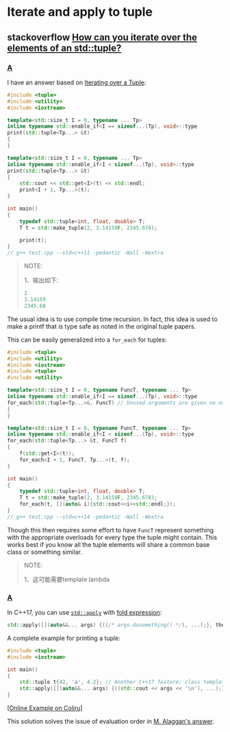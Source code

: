 # Iterate and apply to tuple



## stackoverflow [How can you iterate over the elements of an std::tuple?](https://stackoverflow.com/questions/1198260/how-can-you-iterate-over-the-elements-of-an-stdtuple)



### [A](https://stackoverflow.com/a/6894436)

I have an answer based on [Iterating over a Tuple](https://stackoverflow.com/questions/4832949/c-iterating-over-a-tuple-resolution-of-type-vs-constant-parameters):

```cpp
#include <tuple>
#include <utility>
#include <iostream>

template<std::size_t I = 0, typename ... Tp>
inline typename std::enable_if<I == sizeof...(Tp), void>::type
print(std::tuple<Tp...> &t)
{
}

template<std::size_t I = 0, typename ... Tp>
inline typename std::enable_if<I < sizeof...(Tp), void>::type 
print(std::tuple<Tp...> &t)
{
	std::cout << std::get<I>(t) << std::endl;
	print<I + 1, Tp...>(t);
}

int main()
{
	typedef std::tuple<int, float, double> T;
	T t = std::make_tuple(2, 3.14159F, 2345.678);

	print(t);
}
// g++ test.cpp --std=c++11 -pedantic -Wall -Wextra

```

> NOTE: 
>
> 1、输出如下:
>
> ```C++
> 2
> 3.14159
> 2345.68
> ```
>
> 

The usual idea is to use compile time recursion. In fact, this idea is used to make a printf that is type safe as noted in the original tuple papers.

This can be easily generalized into a `for_each` for tuples:

```cpp
#include <tuple>
#include <utility>
#include <iostream>
#include <tuple>
#include <utility>

template<std::size_t I = 0, typename FuncT, typename ... Tp>
inline typename std::enable_if<I == sizeof...(Tp), void>::type
for_each(std::tuple<Tp...>&, FuncT) // Unused arguments are given no names.
{
}

template<std::size_t I = 0, typename FuncT, typename ... Tp>
inline typename std::enable_if<I < sizeof...(Tp), void>::type
for_each(std::tuple<Tp...> &t, FuncT f)
{
	f(std::get<I>(t));
	for_each<I + 1, FuncT, Tp...>(t, f);
}

int main()
{
	typedef std::tuple<int, float, double> T;
	T t = std::make_tuple(2, 3.14159F, 2345.678);
	for_each(t, [](auto& i){std::cout<<i<<std::endl;});
}
// g++ test.cpp --std=c++14 -pedantic -Wall -Wextra

```

Though this then requires some effort to have `FuncT` represent something with the appropriate overloads for every type the tuple might contain. This works best if you know all the tuple elements will share a common base class or something similar.

> NOTE: 
>
> 1、这可能需要template lambda



### [A](https://stackoverflow.com/a/54053084)

In C++17, you can use [`std::apply`](https://en.cppreference.com/w/cpp/utility/apply) with [fold expression](https://en.cppreference.com/w/cpp/language/fold):

```cpp
std::apply([](auto&&... args) {((/* args.dosomething() */), ...);}, the_tuple);
```

A complete example for printing a tuple:

```cpp
#include <tuple>
#include <iostream>

int main()
{
    std::tuple t{42, 'a', 4.2}; // Another C++17 feature: class template argument deduction
    std::apply([](auto&&... args) {((std::cout << args << '\n'), ...);}, t);
}
```

[[Online Example on Coliru\]](http://coliru.stacked-crooked.com/a/0f98350719456d66)

This solution solves the issue of evaluation order in [M. Alaggan's answer](https://stackoverflow.com/a/37100178/5376789).